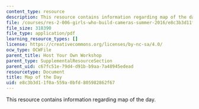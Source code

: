 ```yaml
---
content_type: resource
description: This resource contains information regarding map of the day.
file: /courses/res-2-006-girls-who-build-cameras-summer-2016/e8c3b3d11f0a559a0bfd805982862f67_MITRES_2_006SUM16_MapDay.pdf
file_size: 318390
file_type: application/pdf
learning_resource_types: []
license: https://creativecommons.org/licenses/by-nc-sa/4.0/
ocw_type: OCWFile
parent_title: Host Your Own Workshop
parent_type: SupplementalResourceSection
parent_uid: c67fc51e-79d4-d91b-b9aa-7a48945edead
resourcetype: Document
title: Map of the Day
uid: e8c3b3d1-1f0a-559a-0bfd-805982862f67
---
```

This resource contains information regarding map of the day.